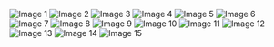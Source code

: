 ![Image 1](wallpaperflare.com_wallpaper(6).jpg)
![Image 2](310506925_68874cd2-3392-47de-a548-4e73d823c367.jpg)
![Image 3](wallpaperflare.com_wallpaper.jpg)
![Image 4](3d-rendering-hexagonal-texture-background.jpg)
![Image 5](Alpine-Linux-2560x1600.png)
![Image 6](wallpaperflare.com_wallpaper(1).jpg)
![Image 7](wallpaperflare.com_wallpaper(2).jpg)
![Image 8](wallpaperflare.com_wallpaper(3).jpg)
![Image 9](wallpaperflare.com_wallpaper(4).jpg)
![Image 10](wallpaperflare.com_wallpaper(5).jpg)
![Image 11](wallpaperflare.com_wallpaper(6).jpg)
![Image 12](wallpaperflare.com_wallpaper(7).jpg)
![Image 13](wp14035858-alpine-linux-wallpapers.jpg)
![Image 14](wp14035882-alpine-linux-wallpapers.jpg)
![Image 15](wp3150354-alpine-wallpapers.jpg)
